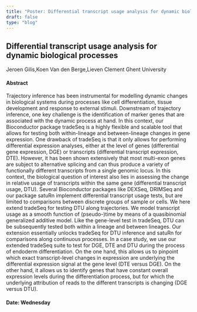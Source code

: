 ```yaml
---
title: "Poster: Differential transcript usage analysis for dynamic biological processes"
draft: false
type: "blog"
---
```


## Differential transcript usage analysis for dynamic biological processes
Jeroen Gilis,Koen Van den Berge,Lieven Clement
Ghent University
#### Abstract

Trajectory inference has been instrumental for modelling dynamic changes in biological systems during processes like cell differentiation, tissue development and response to external stimuli. Downstream of trajectory inference, one key challenge is the identification of marker genes that are associated with the dynamic process at hand. In this context, our Bioconductor package tradeSeq is a highly flexible and scalable tool that allows for testing both within-lineage and between-lineage changes in gene expression.  One drawback of tradeSeq is that it only allows for performing differential expression analyses, either at the level of genes (differential gene expression, DGE) or transcripts (differential transcript expression, DTE). However, it has been shown extensively that most multi-exon genes are subject to alternative splicing and can thus produce a variety of functionally different transcripts from a single genomic locus. In this context, the biological question of interest also lies in assessing the change in relative usage of transcripts within the same gene (differential transcript usage, DTU). Several Bioconductor packages like DEXSeq, DRIMSeq and our package satuRn implement differential transcript usage tests, but are limited to comparisons between discrete groups of sample or cells.  We here extend tradeSeq for testing DTU along trajectories. We model transcript usage as a smooth function of (pseudo-)time by means of a quasibinomial generalized additive model. Like the gene-level test in tradeSeq, DTU can be subsequently tested both within a lineage and between lineages. Our extension essentially unlocks tradeSeq for DTU inference and satuRn for comparisons along continuous processes. In a case study, we use our extended tradeSeq suite to test for DGE, DTE and DTU during the process of endoderm differentiation. On the one hand, this allows us to pinpoint which exact transcript-level changes in expression are underlying the differential expression signal at the gene level (DTE versus DGE). On the other hand, it allows us to identify genes that have constant overall expression levels during the differentiation process, but for which the underlying attribution of reads to the different transcripts is changing (DGE versus DTU).


#### Date: Wednesday